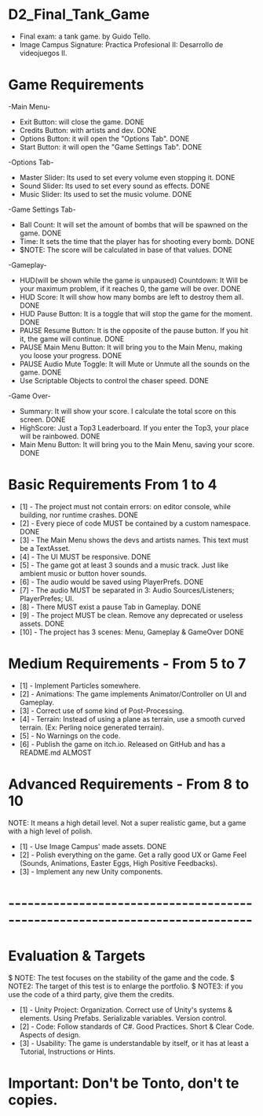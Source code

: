 # D2_Final_Tank_Game
 - Final exam: a tank game. by Guido Tello.
 - Image Campus Signature: Practica Profesional II: Desarrollo de videojuegos II.

# Game Requirements
 -Main Menu-
   * Exit Button: will close the game. DONE
   * Credits Button: with artists and dev. DONE
   * Options Button: it will open the "Options Tab". DONE
   * Start Button: it will open the "Game Settings Tab". DONE

 -Options Tab- 
   * Master Slider: Its used to set every volume even stopping it. DONE
   * Sound Slider: Its used to set every sound as effects. DONE
   * Music Slider: Its used to set the music volume. DONE

 -Game Settings Tab-
   * Ball Count: It will set the amount of bombs that will be spawned on the game. DONE
   * Time: It sets the time that the player has for shooting every bomb. DONE
   * $NOTE: The score will be calculated in base of that values. DONE

 -Gameplay-
   * HUD(will be shown while the game is unpaused) Countdown: It Will be your maximum problem, if it reaches 0, the game will be over.  DONE
   * HUD Score: It will show how many bombs are left to destroy them all. DONE
   * HUD Pause Button: It is a toggle that will stop the game for the moment. DONE
   * PAUSE Resume Button: It is the opposite of the pause button. If you hit it, the game will continue. DONE
   * PAUSE Main Menu Button: It will bring you to the Main Menu, making you loose your progress. DONE
   * PAUSE Audio Mute Toggle: It will Mute or Unmute all the sounds on the game. DONE
   * Use Scriptable Objects to control the chaser speed. DONE

 -Game Over-
   * Summary: It will show your score. I calculate the total score on this screen. DONE
   * HighScore: Just a Top3 Leaderboard. If you enter the Top3, your place will be rainbowed. DONE
   * Main Menu Button: It will bring you to the Main Menu, saving your score. DONE

# Basic Requirements From 1 to 4
* [1] - The project must not contain errors: on editor console, while building, nor runtime crashes. DONE
* [2] - Every piece of code MUST be contained by a custom namespace. DONE
* [3] - The Main Menu shows the devs and artists names. This text must be a TextAsset.
* [4] - The UI MUST be responsive. DONE
* [5] - The game got at least 3 sounds and a music track. Just like ambient music or button hover sounds.
* [6] - The audio would be saved using PlayerPrefs. DONE
* [7] - The audio MUST be separated in 3: Audio Sources/Listeners; PlayerPrefes; UI. 
* [8] - There MUST exist a pause Tab in Gameplay. DONE
* [9] - The project MUST be clean. Remove any deprecated or useless assets. DONE
* [10] - The project has 3 scenes: Menu, Gameplay & GameOver DONE

# Medium Requirements - From 5 to 7
* [1] - Implement Particles somewhere.
* [2] - Animations: The game implements Animator/Controller on UI and Gameplay.
* [3] - Correct use of some kind of Post-Processing.
* [4] - Terrain: Instead of using a plane as terrain, use a smooth curved terrain. (Ex: Perling noice generated terrain).
* [5] - No Warnings on the code.
* [6] - Publish the game on itch.io. Released on GitHub and has a README.md ALMOST

# Advanced Requirements - From 8 to 10
NOTE: It means a high detail level. Not a super realistic game, but a game with a high level of polish.
* [1] - Use Image Campus' made assets. DONE
* [2] - Polish everything on the game. Get a rally good UX or Game Feel (Sounds, Animations, Easter Eggs, High Positive Feedbacks).
* [3] - Implement any new Unity components.

# ----------------------------------------------------------------------------

# Evaluation & Targets
 $ NOTE: The test focuses on the stability of the game and the code.
 $ NOTE2: The target of this test is to enlarge the portfolio.
 $ NOTE3: if you use the code of a third party, give them the credits.
* [1] - Unity Project: Organization. Correct use of Unity's systems & elements. Using Prefabs. Serializable variables. Version control.
* [2] - Code: Follow standards of C#. Good Practices. Short & Clear Code. Aspects of design.
* [3] - Usability: The game is understandable by itself, or it has at least a Tutorial, Instructions or Hints.

# Important: Don't be Tonto, don't te copies.




















